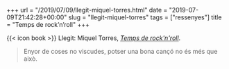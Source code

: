 +++
url = "/2019/07/09/llegit-miquel-torres.html"
date = "2019-07-09T21:42:28+00:00"
slug = "llegit-miquel-torres"
tags = ["ressenyes"]
title = "Temps de rock’n’roll"
+++

{{< icon book >}} Llegit: Miquel Torres, [*Temps de rock'n'roll*](https://valenciaplaza.com/el-rock-el-temps-i-miquel-torres).

> Enyor de coses no viscudes, potser una bona cançó no és més que això.
